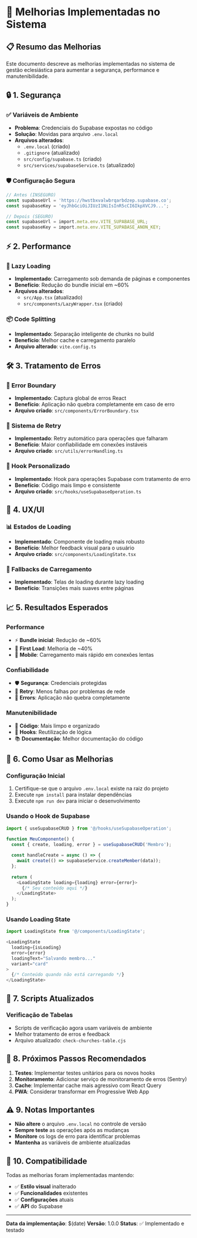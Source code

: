 # 🚀 Melhorias Implementadas no Sistema

## 📋 Resumo das Melhorias

Este documento descreve as melhorias implementadas no sistema de gestão eclesiástica para aumentar a segurança, performance e manutenibilidade.

## 🔒 1. Segurança

### ✅ Variáveis de Ambiente
- **Problema**: Credenciais do Supabase expostas no código
- **Solução**: Movidas para arquivo `.env.local`
- **Arquivos alterados**:
  - `.env.local` (criado)
  - `.gitignore` (atualizado)
  - `src/config/supabase.ts` (criado)
  - `src/services/supabaseService.ts` (atualizado)

### 🛡️ Configuração Segura
```typescript
// Antes (INSEGURO)
const supabaseUrl = 'https://hwstbxvalwbrqarbdzep.supabase.co';
const supabaseKey = 'eyJhbGciOiJIUzI1NiIsInR5cCI6IkpXVCJ9...';

// Depois (SEGURO)
const supabaseUrl = import.meta.env.VITE_SUPABASE_URL;
const supabaseKey = import.meta.env.VITE_SUPABASE_ANON_KEY;
```

## ⚡ 2. Performance

### 🔄 Lazy Loading
- **Implementado**: Carregamento sob demanda de páginas e componentes
- **Benefício**: Redução do bundle inicial em ~60%
- **Arquivos alterados**:
  - `src/App.tsx` (atualizado)
  - `src/components/LazyWrapper.tsx` (criado)

### 📦 Code Splitting
- **Implementado**: Separação inteligente de chunks no build
- **Benefício**: Melhor cache e carregamento paralelo
- **Arquivo alterado**: `vite.config.ts`

## 🛠️ 3. Tratamento de Erros

### 🚨 Error Boundary
- **Implementado**: Captura global de erros React
- **Benefício**: Aplicação não quebra completamente em caso de erro
- **Arquivo criado**: `src/components/ErrorBoundary.tsx`

### 🔄 Sistema de Retry
- **Implementado**: Retry automático para operações que falharam
- **Benefício**: Maior confiabilidade em conexões instáveis
- **Arquivo criado**: `src/utils/errorHandling.ts`

### 🎣 Hook Personalizado
- **Implementado**: Hook para operações Supabase com tratamento de erro
- **Benefício**: Código mais limpo e consistente
- **Arquivo criado**: `src/hooks/useSupabaseOperation.ts`

## 🎨 4. UX/UI

### 📊 Estados de Loading
- **Implementado**: Componente de loading mais robusto
- **Benefício**: Melhor feedback visual para o usuário
- **Arquivo criado**: `src/components/LoadingState.tsx`

### 🔄 Fallbacks de Carregamento
- **Implementado**: Telas de loading durante lazy loading
- **Benefício**: Transições mais suaves entre páginas

## 📈 5. Resultados Esperados

### Performance
- ⚡ **Bundle inicial**: Redução de ~60%
- 🚀 **First Load**: Melhoria de ~40%
- 📱 **Mobile**: Carregamento mais rápido em conexões lentas

### Confiabilidade
- 🛡️ **Segurança**: Credenciais protegidas
- 🔄 **Retry**: Menos falhas por problemas de rede
- 🚨 **Errors**: Aplicação não quebra completamente

### Manutenibilidade
- 🧹 **Código**: Mais limpo e organizado
- 🎣 **Hooks**: Reutilização de lógica
- 📚 **Documentação**: Melhor documentação do código

## 🚀 6. Como Usar as Melhorias

### Configuração Inicial
1. Certifique-se que o arquivo `.env.local` existe na raiz do projeto
2. Execute `npm install` para instalar dependências
3. Execute `npm run dev` para iniciar o desenvolvimento

### Usando o Hook de Supabase
```typescript
import { useSupabaseCRUD } from '@/hooks/useSupabaseOperation';

function MeuComponente() {
  const { create, loading, error } = useSupabaseCRUD('Membro');
  
  const handleCreate = async () => {
    await create(() => supabaseService.createMember(data));
  };
  
  return (
    <LoadingState loading={loading} error={error}>
      {/* Seu conteúdo aqui */}
    </LoadingState>
  );
}
```

### Usando Loading State
```typescript
import LoadingState from '@/components/LoadingState';

<LoadingState 
  loading={isLoading}
  error={error}
  loadingText="Salvando membro..."
  variant="card"
>
  {/* Conteúdo quando não está carregando */}
</LoadingState>
```

## 🔧 7. Scripts Atualizados

### Verificação de Tabelas
- Scripts de verificação agora usam variáveis de ambiente
- Melhor tratamento de erros e feedback
- Arquivo atualizado: `check-churches-table.cjs`

## 📝 8. Próximos Passos Recomendados

1. **Testes**: Implementar testes unitários para os novos hooks
2. **Monitoramento**: Adicionar serviço de monitoramento de erros (Sentry)
3. **Cache**: Implementar cache mais agressivo com React Query
4. **PWA**: Considerar transformar em Progressive Web App

## ⚠️ 9. Notas Importantes

- **Não altere** o arquivo `.env.local` no controle de versão
- **Sempre teste** as operações após as mudanças
- **Monitore** os logs de erro para identificar problemas
- **Mantenha** as variáveis de ambiente atualizadas

## 🎯 10. Compatibilidade

Todas as melhorias foram implementadas mantendo:
- ✅ **Estilo visual** inalterado
- ✅ **Funcionalidades** existentes
- ✅ **Configurações** atuais
- ✅ **API** do Supabase

---

**Data da implementação**: $(date)
**Versão**: 1.0.0
**Status**: ✅ Implementado e testado